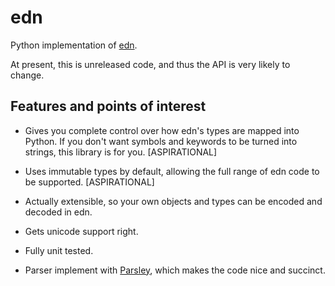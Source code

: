 # edn

Python implementation of [edn](https://github.com/edn-format/edn).

At present, this is unreleased code, and thus the API is very likely to
change.

## Features and points of interest

* Gives you complete control over how edn's types are mapped into Python.  If
  you don't want symbols and keywords to be turned into strings, this library
  is for you.  [ASPIRATIONAL]

* Uses immutable types by default, allowing the full range of edn code to be
  supported.  [ASPIRATIONAL]

* Actually extensible, so your own objects and types can be encoded and
  decoded in edn.

* Gets unicode support right.

* Fully unit tested.

* Parser implement with [Parsley](https://github.com/python-parsley/parsley),
  which makes the code nice and succinct.
